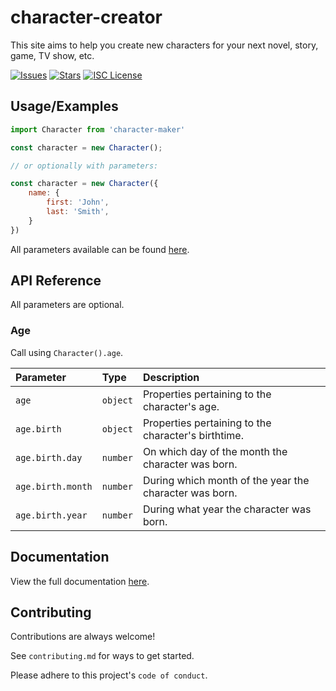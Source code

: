 
# character-creator

This site aims to help you create new characters for your next novel, story, game, TV show, etc.

[![Issues](https://img.shields.io/github/issues/dsoloha/character-maker)](https://github.com/dsoloha/character-maker/issues)
[![Stars](https://img.shields.io/github/stars/dsoloha/character-maker)](https://github.com/dsoloha/character-maker/stargazers)
[![ISC License](https://img.shields.io/github/license/dsoloha/character-maker)](https://opensource.org/licenses/ISC)

## Usage/Examples

```javascript
import Character from 'character-maker'

const character = new Character();

// or optionally with parameters:

const character = new Character({
    name: {
        first: 'John',
        last: 'Smith',
    }
})
```

All parameters available can be found [here](https://dsoloha.github.io/character-maker/).

## API Reference

All parameters are optional.

### Age

Call using `Character().age`.

| Parameter         | Type     | Description                                            |
| :---------------- | :------- | :----------------------------------------------------- |
| `age`             | `object` | Properties pertaining to the character's age.          |
| `age.birth`       | `object` | Properties pertaining to the character's birthtime.    |
| `age.birth.day`   | `number` | On which day of the month the character was born.      |
| `age.birth.month` | `number` | During which month of the year the character was born. |
| `age.birth.year`  | `number` | During what year the character was born.               |

## Documentation

View the full documentation [here](https://dsoloha.github.io/character-maker/).

## Contributing

Contributions are always welcome!

See `contributing.md` for ways to get started.

Please adhere to this project's `code of conduct`.
